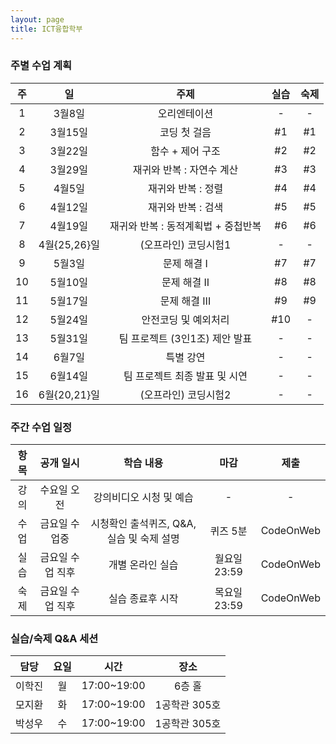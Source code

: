 ```yaml
---
layout: page
title: ICT융합학부
---
```



### 주별 수업 계획

| 주 | 일 | 주제 | 실습 | 숙제 |
|:----:|:-----:|:-----:|:-----:|:-----:|
|  1  | 3월8일 | 오리엔테이션 | - | - |
|  2  | 3월15일 | 코딩 첫 걸음 | #1 | #1 |
|  3  | 3월22일 | 함수 + 제어 구조 | #2 | #2 |
|  4  | 3월29일 | 재귀와 반복 : 자연수 계산 | #3 | #3 |
|  5  | 4월5일 | 재귀와 반복 : 정렬 | #4 | #4 |
|  6  | 4월12일 | 재귀와 반복 : 검색 | #5 | #5 |
|  7  | 4월19일 | 재귀와 반복 : 동적계획법 + 중첩반복 | #6 | #6 |
|  8  | 4월{25,26}일 |  (오프라인) 코딩시험1 | - | - |
|  9  | 5월3일 | 문제 해결 I | #7 | #7 |
|  10 | 5월10일 | 문제 해결 II | #8 | #8 |
|  11 | 5월17일 | 문제 해결 III | #9 | #9 |
|  12 | 5월24일 | 안전코딩 및 예외처리 | #10 | - |
|  13 | 5월31일 | 팀 프로젝트 (3인1조) 제안 발표 | - | - |
|  14 | 6월7일 | 특별 강연 | - | - |
|  15 | 6월14일 | 팀 프로젝트 최종 발표 및 시연 | - | - |
|  16 | 6월{20,21}일 |  (오프라인) 코딩시험2 | - | - |

### 주간 수업 일정

| 항목 | 공개 일시 | 학습 내용 | 마감 | 제출 |
|:----:|:-----:|:-----:|:-----:|:-----:|
|  강의 | 수요일 오전 | 강의비디오 시청 및 예습 | - | - |
|  수업  | 금요일 수업중 | 시청확인 출석퀴즈, Q&A, 실습 및 숙제 설명 | 퀴즈 5분 | CodeOnWeb |
|  실습  | 금요일 수업 직후 | 개별 온라인 실습 | 월요일 23:59 | CodeOnWeb |
|  숙제  | 금요일 수업 직후 | 실습 종료후 시작 | 목요일 23:59 | CodeOnWeb |

### 실습/숙제 Q&A 세션

| 담당 | 요일 | 시간 | 장소 |
|:----:|:-----:|:-----:|:-----:|
|  이학진 | 월 | 17:00~19:00 | 6층 홀 |
|  모지환  | 화 | 17:00~19:00 | 1공학관 305호 |
|  박성우  | 수 | 17:00~19:00 | 1공학관 305호 |
